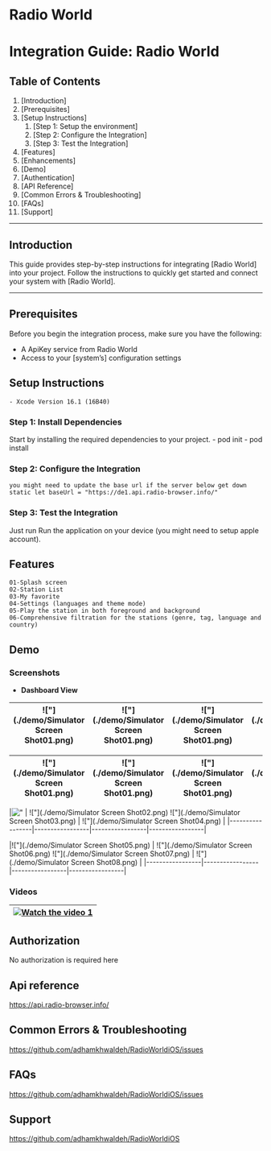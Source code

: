 
# Radio World

# Integration Guide: Radio World

## Table of Contents

1. [Introduction]
2. [Prerequisites]
3. [Setup Instructions]
    1. [Step 1: Setup the environment]
    2. [Step 2: Configure the Integration]
    3. [Step 3: Test the Integration]
4. [Features]
5. [Enhancements]
6. [Demo]
7. [Authentication]
8. [API Reference]
9. [Common Errors & Troubleshooting]
10. [FAQs]
11. [Support]

---

## Introduction

This guide provides step-by-step instructions for integrating [Radio World] into your project.
Follow the instructions to quickly get started and connect your system with [Radio World].

---

## Prerequisites

Before you begin the integration process, make sure you have the following:

- A ApiKey service from Radio World
- Access to your [system’s] configuration settings

## Setup Instructions

    - Xcode Version 16.1 (16B40)

### Step 1: Install Dependencies

Start by installing the required dependencies to your project.
    - pod init
    - pod install

### Step 2: Configure the Integration
    you might need to update the base url if the server below get down
    static let baseUrl = "https://de1.api.radio-browser.info/"

### Step 3: Test the Integration

   Just run Run the application on your device (you might need to setup apple account).

## Features

    01-Splash screen
    02-Station List
    03-My favorite
    04-Settings (languages and theme mode)
    05-Play the station in both foreground and background
    06-Comprehensive filtration for the stations (genre, tag, language and country)

## Demo

### Screenshots

- **Dashboard View**

| !["](./demo/Simulator Screen Shot01.png) | !["](./demo/Simulator Screen Shot01.png) | !["](./demo/Simulator Screen Shot01.png) | !["](./demo/Simulator Screen Shot01.png) |
|-----------------|-----------------|-----------------|-----------------|

| !["](./demo/Simulator Screen Shot01.png) | !["](./demo/Simulator Screen Shot01.png) | !["](./demo/Simulator Screen Shot01.png) | !["](./demo/Simulator Screen Shot01.png) |
|-----------------|-----------------|-----------------|-----------------|

|!["](./) | !["](./demo/Simulator Screen Shot02.png)  !["](./demo/Simulator Screen Shot03.png) | !["](./demo/Simulator Screen Shot04.png) |
|-----------------|-----------------|-----------------|-----------------|

|!["](./demo/Simulator Screen Shot05.png) | !["](./demo/Simulator Screen Shot06.png)  !["](./demo/Simulator Screen Shot07.png) | !["](./demo/Simulator Screen Shot08.png) |
|-----------------|-----------------|-----------------|-----------------|

### Videos

|[![Watch the video 1]()](https://youtu.be/aocOFGVXn-g) |
|-----------------|  

## Authorization

No authorization is required here

## Api reference

<https://api.radio-browser.info/>

## Common Errors & Troubleshooting

<https://github.com/adhamkhwaldeh/RadioWorldiOS/issues>

## FAQs

<https://github.com/adhamkhwaldeh/RadioWorldiOS/issues>

## Support

<https://github.com/adhamkhwaldeh/RadioWorldiOS>
